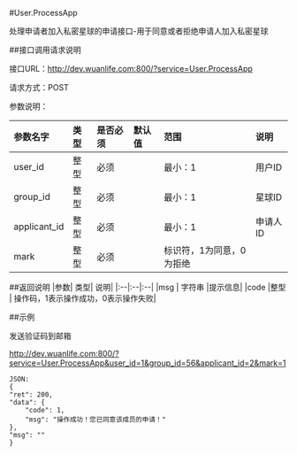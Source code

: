 #User.ProcessApp

处理申请者加入私密星球的申请接口-用于同意或者拒绝申请人加入私密星球

##接口调用请求说明

接口URL：http://dev.wuanlife.com:800/?service=User.ProcessApp

请求方式：POST

参数说明：

|参数名字   | 类型|  是否必须   | 默认值   | 范围      |  说明|
|:--|:--|:--|:--|:--|:--|
|user_id    |整型 |必须 ||   最小：1   |用户ID|
|group_id|  整型  |必须||        最小：1|  星球ID|
|applicant_id   |整型 |必须     || 最小：1|    申请人ID|
|mark   |整型 |必须 |   |   标识符，1为同意，0为拒绝|


##返回说明
|参数|        类型|   说明|
|:--|:--|:--|
|msg           |  字符串 |提示信息|
|code            |整型 |  操作码，1表示操作成功，0表示操作失败|


##示例

发送验证码到邮箱

http://dev.wuanlife.com:800/?service=User.ProcessApp&user_id=1&group_id=56&applicant_id=2&mark=1

    JSON:
    {
    "ret": 200,
    "data": {
        "code": 1,
        "msg": "操作成功！您已同意该成员的申请！"
    },
    "msg": ""
    }
